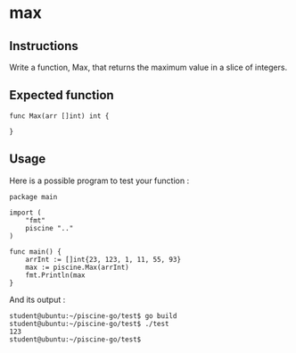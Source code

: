 # max

## Instructions

Write a function, Max, that returns the maximum value in a slice of integers.

## Expected function

```
func Max(arr []int) int {

}
```

## Usage

Here is a possible program to test your function :

```
package main

import (
	"fmt"
	piscine ".."
)

func main() {
	arrInt := []int{23, 123, 1, 11, 55, 93}
	max := piscine.Max(arrInt)
	fmt.Println(max
}
```

And its output :

```
student@ubuntu:~/piscine-go/test$ go build
student@ubuntu:~/piscine-go/test$ ./test
123
student@ubuntu:~/piscine-go/test$
```